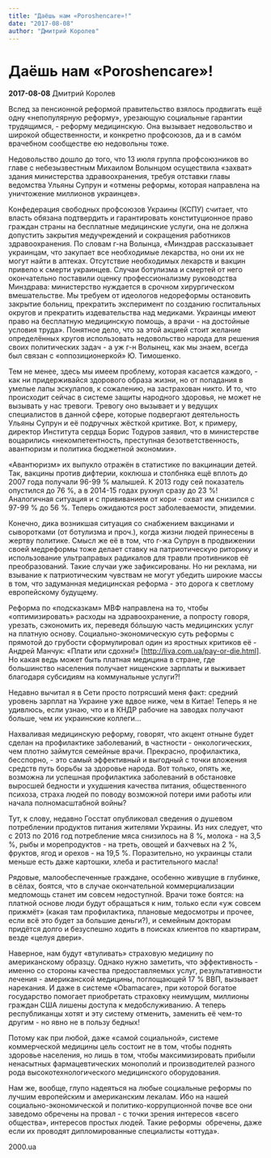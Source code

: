 ```yaml
---
title: "Даёшь нам «Poroshencare»!"
date: "2017-08-08"
author: "Дмитрий Королев"
---
```


# Даёшь нам «Poroshencare»!

**2017-08-08** Дмитрий Королев

Вслед за пенсионной реформой правительство взялось продвигать ещё одну «непопулярную реформу», урезающую социальные гарантии трудящимся, - реформу медицинскую. Она вызывает недовольство и широкой общественности, и конкретно профсоюзов, да и в самóм врачебном сообществе ею недовольны тоже.

Недовольство дошло до того, что 13 июля группа профсоюзников во главе с небезызвестным Михаилом Волынцом осуществила «захват» здания министерства здравоохранения, требуя отставки главы ведомства Ульяны Супрун и «отмены реформы, которая направлена на уничтожение миллионов украинцев».

Конфедерация свободных профсоюзов Украины (КСПУ) считает, что власть обязана подтвердить и гарантировать конституционное право граждан страны на бесплатные медицинские услуги, она не должна допустить закрытия медучреждений и сокращения работников здравоохранения. По словам г-на Волынца, «Минздрав рассказывает украинцам, что закупает все необходимые лекарства, но они их не могут найти в аптеках. Отсутствие необходимых лекарств и вакцин привело к смерти украинцев. Случаи ботулизма и смертей от него окончательно поставили оценку профессионализму руководства Минздрава: министерство нуждается в срочном хирургическом вмешательстве. Мы требуем от идеологов недореформы остановить закрытие больниц, прекратить эксперимент по созданию госпитальных округов и прекратить издевательства над медиками. Украинцы имеют право на бесплатную медицинскую помощь, а врачи - на достойные условия труда». Понятное дело, что за этой акцией стоит желание определённых кругов использовать недовольство народа для решения своих политических задач - а уж г-н Волынец, как мы знаем, всегда был связан с «оппозиционеркой» Ю. Тимошенко.

Тем не менее, здесь мы имеем проблему, которая касается каждого, - как ни придерживайся здорового образа жизни, но от попадания в умелые лапы эскулапов, к сожалению, на застрахован никто. И то, что происходит сейчас в системе защиты народного здоровья, не может не вызывать у нас тревоги. Тревогу оно вызывает и у ведущих специалистов в данной сфере, которые подвергают деятельность Ульяны Супрун и её подручных жёсткой критике. Вот, к примеру, директор Института сердца Борис Тодуров заявил, что в министерстве воцарились «некомпетентность, преступная безответственность, авантюризм и политика бюджетной экономии».

«Авантюризм» их выпукло отражён в статистике по вакцинации детей. Так, вакцины против дифтерии, коклюша и столбняка ещё вплоть до 2007 года получали 96-99 % малышей. К 2013 году сей показатель опустился до 76 %, а в 2014-15 годах рухнул сразу до 23 %! Аналогичная ситуация и с прививанием от кори - охват им снизился с 97-99 % до 56 %. Теперь ожидаются рост заболеваемости, эпидемии.

Конечно, дика возникшая ситуация со снабжением вакцинами и сыворотками (от ботулизма и проч.), когда жизни людей принесены в жертву политике. Смысл же её в том, что г-жа Супрун в продвижении своей медреформы тоже делает ставку на патриотическую риторику и использование ультраправых радикалов для травли противников её преобразований. Такие случаи уже зафиксированы. Но ни реклама, ни взывание к патриотическим чувствам не могут убедить широкие массы в том, что задуманная медицинская реформа - это дорога к светлому европейскому будущему.

Реформа по «подсказкам» МВФ направлена на то, чтобы «оптимизировать» расходы на здравоохранение, а попросту говоря, урезать, сэкономить их, переведя бóльшую часть медицинских услуг на платную основу. Социально-экономическую суть реформы с прямотой до грубости сформулировал один из яростных критиков её - Андрей Манчук: «Плати или сдохни!» [http://liva.com.ua/pay-or-die.html]. Но какая ведь может быть платная медицина в стране, где большинство населения получает нищенские зарплаты и выживает благодаря субсидиям на коммунальные услуги?!

Недавно вычитал я в Сети просто потрясший меня факт: средний уровень зарплат на Украине уже вдвое ниже, чем в Китае! Теперь я не удивлюсь, если узнаю, что и в КНДР рабочие на заводах получают больше, чем их украинские коллеги...

Нахваливая медицинскую реформу, говорят, что акцент отныне будет сделан на профилактике заболеваний, в частности - онкологических, чем плотно займутся семейные врачи. Прекрасно, профилактика, бесспорно, - это самый эффективный и выгодный с точки вложения средств путь борьбы за здоровье народа. Вот только, опять же, возможна ли успешная профилактика заболеваний в обстановке выросшей бедности и ухудшения качества питания, общественного психоза, страха людей по поводу возможной потери ими работы или начала полномасштабной войны?

Тут, к слову, недавно Госстат опубликовал сведения о душевом потреблении продуктов питания жителями Украины. Из них следует, что с 2013 по 2016 год потребление мяса снизилось на 8 %, молока - на 3,5 %, рыбы и морепродуктов - на треть, овощей и бахчевых на 2 %, фруктов, ягод и орехов - на 19,5 %. Поразительно, но украинцы стали меньше есть даже картошки, хлеба и растительного масла!

Рядовые, малообеспеченные граждане, особенно живущие в глубинке, в сёлах, боятся, что в случае окончательной коммерциализации медпомощь станет им совсем недоступной. Врачи тоже боятся: на платной основе люди будут обращаться к ним, только если «уж совсем прижмёт» (какая там профилактика, плановые медосмотры и прочее, если всё это будет за большие деньги?), и семейным докторам придётся долго и безуспешно ходить в поисках клиентов по квартирам, везде «целуя двери».

Наверное, нам будут «втуливать» страховую медицину по американскому образцу. Однако нужно заметить, что эффективность - именно со стороны качества предоставляемых услуг, результативности лечения - американской медицины, поглощающей 17 % ВВП, вызывает нарекания. И даже в системе «Obamacare», при которой богатое государство помогает приобретать страховку неимущим, миллионы граждан США лишены доступа к медобслуживанию. А теперь республиканцы хотят и эту систему отменить, заменить её чем-то другим - но явно не в пользу бедных!

Потому как при любой, даже «самой социальной», системе коммерческой медицины цель состоит не в том, чтобы поднять здоровье населения, но лишь в том, чтобы максимизировать прибыли ненасытных фармацевтических монополий и производителей разного рода высокотехнологического медицинского оборудования.

Нам же, вообще, глупо надеяться на любые социальные реформы по лучшим европейским и американским лекалам. Ибо на нашей социально-экономической и политико-коррупционной почве все они заведомо обречены на провал - с точки зрения интересов «всего общества», интересов простых людей. Такие реформы  обречены, даже если их проводят дипломированные специалисты «оттуда».

2000.ua